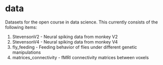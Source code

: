 # data
Datasets for the open course in data science. This currently consists of the following items:

1. StevensonV2 - Neural spiking data from monkey V2
1. StevensonV4 - Neural spiking data from monkey V4
1. fly_feeding - Feeding behavior of flies under different genetic manipulations
1. matrices_connectivity - fMRI connectivity matrices between voxels
